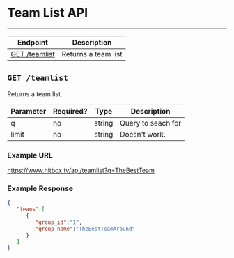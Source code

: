 # Team List API
***

| Endpoint | Description |
| ---- | --------------- |
| [GET /teamlist](/team/teamlist.md#get-teamlist) | Returns a team list |

## `GET /teamlist`

Returns a team list.

| Parameter | Required? | Type | Description |
| --- | --- | --- | --- |
| q | no | string | Query to seach for |
| limit | no | string | Doesn't work. |

### Example URL

https://www.hitbox.tv/api/teamlist?q=TheBestTeam

### Example Response 

```json
{
   "teams":[
      {
         "group_id":"1",
         "group_name":"TheBestTeamAround"
      }
   ]
}
```
